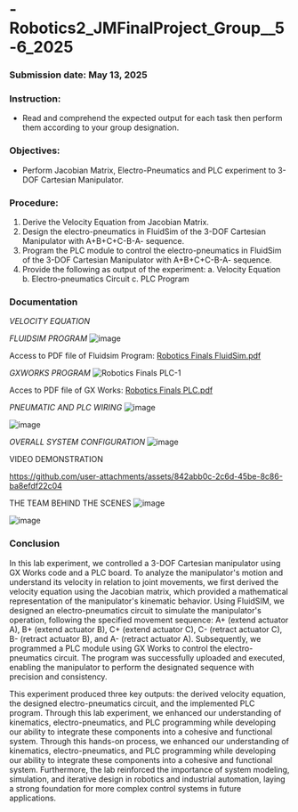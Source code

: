 # -Robotics2_JMFinalProject_Group__5-6_2025

### Submission date: May 13, 2025

### Instruction: 
- Read and comprehend the expected output for each task then perform them according to your group
designation.

### Objectives: 
- Perform Jacobian Matrix, Electro-Pneumatics and PLC experiment to 3-DOF Cartesian Manipulator.   

### Procedure:
1. Derive the Velocity Equation from Jacobian Matrix.
2. Design the electro-pneumatics in FluidSim of the 3-DOF Cartesian Manipulator with A+B+C+C-B-A- sequence.
3. Program the PLC module to control the electro-pneumatics in FluidSim of the 3-DOF Cartesian Manipulator
with A+B+C+C-B-A- sequence.
4. Provide the following as output of the experiment:
    a. Velocity Equation
    b. Electro-pneumatics Circuit
    c. PLC Program

### Documentation

*VELOCITY EQUATION*

*FLUIDSIM PROGRAM*
![image](https://github.com/user-attachments/assets/88700624-8d75-4264-8563-a0fc68271d76)

Access to PDF file of Fluidsim Program: [Robotics Finals FluidSim.pdf](https://github.com/user-attachments/files/20181231/Robotics.Finals.FluidSim.pdf)


*GXWORKS PROGRAM*
![Robotics Finals PLC-1](https://github.com/user-attachments/assets/86bb8fd9-dde7-4704-98f2-6551fd4974a5)

Acces to PDF file of GX Works: [Robotics Finals PLC.pdf](https://github.com/user-attachments/files/20181219/Robotics.Finals.PLC.pdf)

*PNEUMATIC AND PLC WIRING*
![image](https://github.com/user-attachments/assets/5b0c6570-4153-46c5-b438-db8b642e98de)

![image](https://github.com/user-attachments/assets/3bb03576-33c9-4736-88c2-a6ded8ff26c2)

*OVERALL SYSTEM CONFIGURATION*
![image](https://github.com/user-attachments/assets/40943791-89a4-421f-92b4-88a9b61d54ef)


VIDEO DEMONSTRATION 

https://github.com/user-attachments/assets/842abb0c-2c6d-45be-8c86-ba8efdf22c04



THE TEAM BEHIND THE SCENES 
![image](https://github.com/user-attachments/assets/ccdbf9f5-74b9-40b9-a403-f0e032b3e68a)

![image](https://github.com/user-attachments/assets/77e640ef-bab2-4aee-871a-1f33dfbba0e0)


### Conclusion
In this lab experiment, we controlled a 3-DOF Cartesian manipulator using GX Works code and a PLC board. To analyze the manipulator's motion and understand its velocity in relation to joint movements, we first derived the velocity equation using the Jacobian matrix, which provided a mathematical representation of the manipulator's kinematic behavior. Using FluidSIM, we designed an electro-pneumatics circuit to simulate the manipulator's operation, following the specified movement sequence: A+ (extend actuator A), B+ (extend actuator B), C+ (extend actuator C), C- (retract actuator C), B- (retract actuator B), and A- (retract actuator A). Subsequently, we programmed a PLC module using GX Works to control the electro-pneumatics circuit. The program was successfully uploaded and executed, enabling the manipulator to perform the designated sequence with precision and consistency.

This experiment produced three key outputs: the derived velocity equation, the designed electro-pneumatics circuit, and the implemented PLC program. Through this lab experiment, we enhanced our understanding of kinematics, electro-pneumatics, and PLC programming while developing our ability to integrate these components into a cohesive and functional system. Through this hands-on process, we enhanced our understanding of kinematics, electro-pneumatics, and PLC programming while developing our ability to integrate these components into a cohesive and functional system. Furthermore, the lab reinforced the importance of system modeling, simulation, and iterative design in robotics and industrial automation, laying a strong foundation for more complex control systems in future applications.
